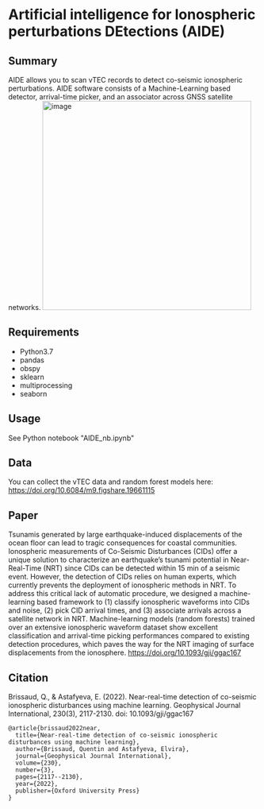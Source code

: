 # Artificial intelligence for Ionospheric perturbations DEtections (AIDE)

## Summary
AIDE allows you to scan vTEC records to detect co-seismic ionospheric perturbations. AIDE software consists of a Machine-Learning based detector, arrival-time picker, and an associator across GNSS satellite networks. 
<img width="421" alt="image" src="https://user-images.githubusercontent.com/6717390/230471273-a553ba77-6860-4752-8100-3eb6956b4a40.png">

## Requirements
- Python3.7
- pandas
- obspy
- sklearn
- multiprocessing
- seaborn

## Usage
See Python notebook "AIDE_nb.ipynb"

## Data
You can collect the vTEC data and random forest models here: https://doi.org/10.6084/m9.figshare.19661115

## Paper
Tsunamis generated by large earthquake-induced displacements of the ocean floor can lead to tragic consequences for coastal communities. Ionospheric measurements of Co-Seismic Disturbances (CIDs) offer a unique solution to characterize an earthquake’s tsunami potential in Near-Real-Time (NRT) since CIDs can be detected within 15 min of a seismic event. However, the detection of CIDs relies on human experts, which currently prevents the deployment of ionospheric methods in NRT. To address this critical lack of automatic procedure, we designed a machine-learning based framework to (1) classify ionospheric waveforms into CIDs and noise, (2) pick CID arrival times, and (3) associate arrivals across a satellite network in NRT. Machine-learning models (random forests) trained over an extensive ionospheric waveform dataset show excellent classification and arrival-time picking performances compared to existing detection procedures, which paves the way for the NRT imaging of surface displacements from the ionosphere.
https://doi.org/10.1093/gji/ggac167

## Citation
Brissaud, Q., & Astafyeva, E. (2022). Near-real-time detection of co-seismic ionospheric disturbances using machine learning. Geophysical Journal International, 230(3), 2117-2130. doi: 10.1093/gji/ggac167
```
@article{brissaud2022near,
  title={Near-real-time detection of co-seismic ionospheric disturbances using machine learning},
  author={Brissaud, Quentin and Astafyeva, Elvira},
  journal={Geophysical Journal International},
  volume={230},
  number={3},
  pages={2117--2130},
  year={2022},
  publisher={Oxford University Press}
}
```
